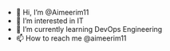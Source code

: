 - 👋 Hi, I’m @Aimeerim11
- 👀 I’m interested in IT
- 🌱 I’m currently learning DevOps Engineering
- 📫 How to reach me @aimeerim11

<!---
Aimeerim11/Aimeerim11 is a ✨ special ✨ repository because its `README.md` (this file) appears on your GitHub profile.
You can click the Preview link to take a look at your changes.
--->
